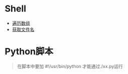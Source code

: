 # Shell
+ [遍历数组](https://github.com/jikwjjw/Shell/blob/master/%E9%81%8D%E5%8E%86%E6%95%B0%E7%BB%84.md)
+ [获取文件名](https://github.com/jikwjjw/Shell_Linux/blob/Shell/%E8%8E%B7%E5%8F%96%E6%96%87%E4%BB%B6%E5%90%8D.md)
# Python脚本
>在脚本中要加 #!/usr/bin/python
>才能通过./xx.py运行
